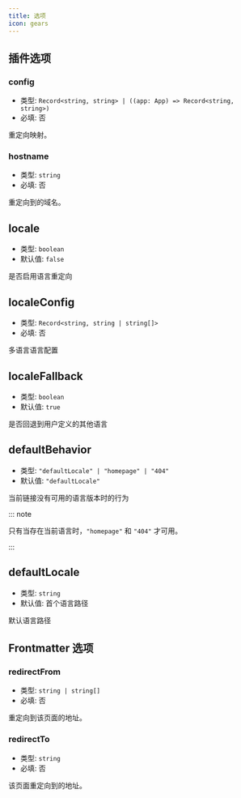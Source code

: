 ```yaml
---
title: 选项
icon: gears
---
```


## 插件选项

### config

- 类型: `Record<string, string> | ((app: App) => Record<string, string>)`
- 必填: 否

重定向映射。

### hostname

- 类型: `string`
- 必填: 否

重定向到的域名。

## locale

- 类型: `boolean`
- 默认值: `false`

是否启用语言重定向

## localeConfig

- 类型: `Record<string, string | string[]>`
- 必填: 否

多语言语言配置

## localeFallback

- 类型: `boolean`
- 默认值: `true`

是否回退到用户定义的其他语言

## defaultBehavior

- 类型: `"defaultLocale" | "homepage" | "404"`
- 默认值: `"defaultLocale"`

当前链接没有可用的语言版本时的行为

::: note

只有当存在当前语言时，`"homepage"` 和 `"404"` 才可用。

:::

## defaultLocale

- 类型: `string`
- 默认值: 首个语言路径

默认语言路径

## Frontmatter 选项

### redirectFrom

- 类型: `string | string[]`
- 必填: 否

重定向到该页面的地址。

### redirectTo

- 类型: `string`
- 必填: 否

该页面重定向到的地址。

